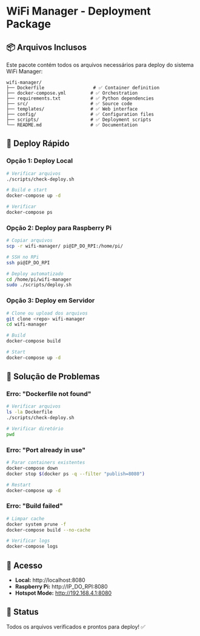# WiFi Manager - Deployment Package

## 📦 Arquivos Inclusos

Este pacote contém todos os arquivos necessários para deploy do sistema WiFi Manager:

```
wifi-manager/
├── Dockerfile                  # ✅ Container definition
├── docker-compose.yml         # ✅ Orchestration
├── requirements.txt           # ✅ Python dependencies
├── src/                       # ✅ Source code
├── templates/                 # ✅ Web interface
├── config/                    # ✅ Configuration files
├── scripts/                   # ✅ Deployment scripts
└── README.md                  # ✅ Documentation
```

## 🚀 Deploy Rápido

### Opção 1: Deploy Local
```bash
# Verificar arquivos
./scripts/check-deploy.sh

# Build e start
docker-compose up -d

# Verificar
docker-compose ps
```

### Opção 2: Deploy para Raspberry Pi
```bash
# Copiar arquivos
scp -r wifi-manager/ pi@IP_DO_RPI:/home/pi/

# SSH no RPi
ssh pi@IP_DO_RPI

# Deploy automatizado
cd /home/pi/wifi-manager
sudo ./scripts/deploy.sh
```

### Opção 3: Deploy em Servidor
```bash
# Clone ou upload dos arquivos
git clone <repo> wifi-manager
cd wifi-manager

# Build
docker-compose build

# Start
docker-compose up -d
```

## 🔧 Solução de Problemas

### Erro: "Dockerfile not found"
```bash
# Verificar arquivos
ls -la Dockerfile
./scripts/check-deploy.sh

# Verificar diretório
pwd
```

### Erro: "Port already in use"
```bash
# Parar containers existentes
docker-compose down
docker stop $(docker ps -q --filter "publish=8080")

# Restart
docker-compose up -d
```

### Erro: "Build failed"
```bash
# Limpar cache
docker system prune -f
docker-compose build --no-cache

# Verificar logs
docker-compose logs
```

## 📱 Acesso

- **Local:** http://localhost:8080
- **Raspberry Pi:** http://IP_DO_RPI:8080
- **Hotspot Mode:** http://192.168.4.1:8080

## 🎯 Status

Todos os arquivos verificados e prontos para deploy! ✅
